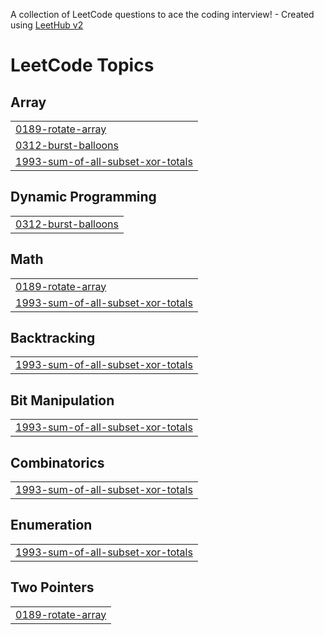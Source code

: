 A collection of LeetCode questions to ace the coding interview! - Created using [LeetHub v2](https://github.com/arunbhardwaj/LeetHub-2.0)
<!---LeetCode Topics Start-->
# LeetCode Topics
## Array
|  |
| ------- |
| [0189-rotate-array](https://github.com/KanishkRAJ29/Leetcode/tree/master/0189-rotate-array) |
| [0312-burst-balloons](https://github.com/KanishkRAJ29/Leetcode/tree/master/0312-burst-balloons) |
| [1993-sum-of-all-subset-xor-totals](https://github.com/KanishkRAJ29/Leetcode/tree/master/1993-sum-of-all-subset-xor-totals) |
## Dynamic Programming
|  |
| ------- |
| [0312-burst-balloons](https://github.com/KanishkRAJ29/Leetcode/tree/master/0312-burst-balloons) |
## Math
|  |
| ------- |
| [0189-rotate-array](https://github.com/KanishkRAJ29/Leetcode/tree/master/0189-rotate-array) |
| [1993-sum-of-all-subset-xor-totals](https://github.com/KanishkRAJ29/Leetcode/tree/master/1993-sum-of-all-subset-xor-totals) |
## Backtracking
|  |
| ------- |
| [1993-sum-of-all-subset-xor-totals](https://github.com/KanishkRAJ29/Leetcode/tree/master/1993-sum-of-all-subset-xor-totals) |
## Bit Manipulation
|  |
| ------- |
| [1993-sum-of-all-subset-xor-totals](https://github.com/KanishkRAJ29/Leetcode/tree/master/1993-sum-of-all-subset-xor-totals) |
## Combinatorics
|  |
| ------- |
| [1993-sum-of-all-subset-xor-totals](https://github.com/KanishkRAJ29/Leetcode/tree/master/1993-sum-of-all-subset-xor-totals) |
## Enumeration
|  |
| ------- |
| [1993-sum-of-all-subset-xor-totals](https://github.com/KanishkRAJ29/Leetcode/tree/master/1993-sum-of-all-subset-xor-totals) |
## Two Pointers
|  |
| ------- |
| [0189-rotate-array](https://github.com/KanishkRAJ29/Leetcode/tree/master/0189-rotate-array) |
<!---LeetCode Topics End-->